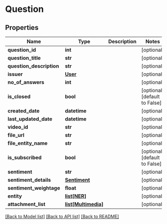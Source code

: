 # Question

## Properties
Name | Type | Description | Notes
------------ | ------------- | ------------- | -------------
**question_id** | **int** |  | [optional] 
**question_title** | **str** |  | [optional] 
**question_description** | **str** |  | [optional] 
**issuer** | [**User**](User.md) |  | [optional] 
**no_of_answers** | **int** |  | [optional] 
**is_closed** | **bool** |  | [optional] [default to False]
**created_date** | **datetime** |  | [optional] 
**last_updated_date** | **datetime** |  | [optional] 
**video_id** | **str** |  | [optional] 
**file_url** | **str** |  | [optional] 
**file_entity_name** | **str** |  | [optional] 
**is_subscribed** | **bool** |  | [optional] [default to False]
**sentiment** | **str** |  | [optional] 
**sentiment_details** | [**Sentiment**](Sentiment.md) |  | [optional] 
**sentiment_weightage** | **float** |  | [optional] 
**entity** | [**list[NER]**](NER.md) |  | [optional] 
**attachment_list** | [**list[Multimedia]**](Multimedia.md) |  | [optional] 

[[Back to Model list]](../README.md#documentation-for-models) [[Back to API list]](../README.md#documentation-for-api-endpoints) [[Back to README]](../README.md)


